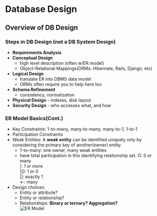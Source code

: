 # Database Design 
## Overview of DB Design
### Steps in DB Design (not a DB System Design)
- **Requirements Analysis**
- **Conceptual Design**
   - high level description (often w/ER model)
   - Object-Relational Mappings(ORMs: Hibernate, Rails, Django, etc)
- **Logical Design**
   - translate ER into DBMS data model
   - ORMs often require you to help here too
- **Schema Refinement**
   - consistency, normalization
- **Physical Design** - indexes, disk layout
- **Security Design** - who accesses what, and how
### ER Model Basics(Cont.)
- Key Constraints: 1-to-many, many-to-many, many-to-1, 1-to-1
- Participation Constraints
- Weak Entities: A **weak entity** can be identified uniquely only by considering the primary key of another(owner) entity.
   - 1-to-many: one owner, many weak entities
   - have total participation in this identifying relationship set.
 O: 0 or many   
 |: 1 or more   
 |O: 1 or 0   
 ||: exactly 1   
 <-: many   
- Design choices:
   - Entity or attribute?
   - Entity or relationship?
   - Relationships: **Binary or ternary? Aggregation?**   
 ![ER Model](https://github.com/teenbress/Still_Hungry_Still_Foolish/blob/master/BerkeleyX:%20CS186:%20Database%20Systems/images/%E5%BE%AE%E4%BF%A1%E5%9B%BE%E7%89%87_20200106170516.png)
 
